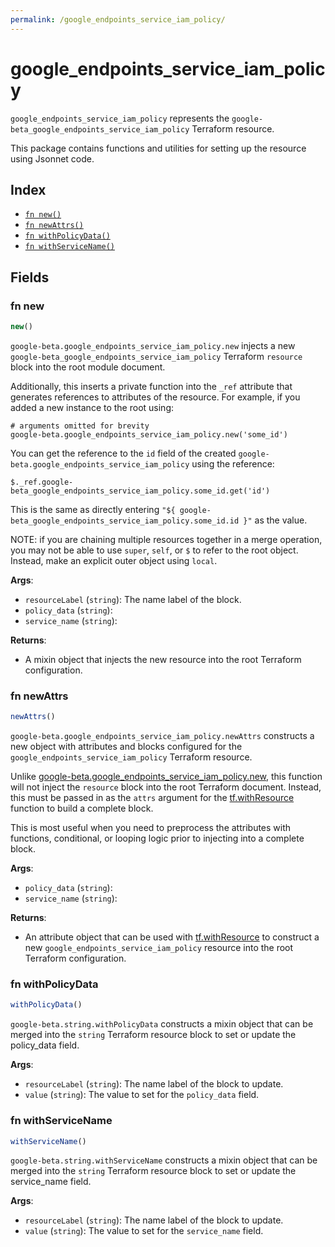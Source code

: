```yaml
---
permalink: /google_endpoints_service_iam_policy/
---
```


# google_endpoints_service_iam_policy

`google_endpoints_service_iam_policy` represents the `google-beta_google_endpoints_service_iam_policy` Terraform resource.



This package contains functions and utilities for setting up the resource using Jsonnet code.


## Index

* [`fn new()`](#fn-new)
* [`fn newAttrs()`](#fn-newattrs)
* [`fn withPolicyData()`](#fn-withpolicydata)
* [`fn withServiceName()`](#fn-withservicename)

## Fields

### fn new

```ts
new()
```


`google-beta.google_endpoints_service_iam_policy.new` injects a new `google-beta_google_endpoints_service_iam_policy` Terraform `resource`
block into the root module document.

Additionally, this inserts a private function into the `_ref` attribute that generates references to attributes of the
resource. For example, if you added a new instance to the root using:

    # arguments omitted for brevity
    google-beta.google_endpoints_service_iam_policy.new('some_id')

You can get the reference to the `id` field of the created `google-beta.google_endpoints_service_iam_policy` using the reference:

    $._ref.google-beta_google_endpoints_service_iam_policy.some_id.get('id')

This is the same as directly entering `"${ google-beta_google_endpoints_service_iam_policy.some_id.id }"` as the value.

NOTE: if you are chaining multiple resources together in a merge operation, you may not be able to use `super`, `self`,
or `$` to refer to the root object. Instead, make an explicit outer object using `local`.

**Args**:
  - `resourceLabel` (`string`): The name label of the block.
  - `policy_data` (`string`): 
  - `service_name` (`string`): 

**Returns**:
- A mixin object that injects the new resource into the root Terraform configuration.


### fn newAttrs

```ts
newAttrs()
```


`google-beta.google_endpoints_service_iam_policy.newAttrs` constructs a new object with attributes and blocks configured for the `google_endpoints_service_iam_policy`
Terraform resource.

Unlike [google-beta.google_endpoints_service_iam_policy.new](#fn-google_endpoints_service_iam_policynew), this function will not inject the `resource`
block into the root Terraform document. Instead, this must be passed in as the `attrs` argument for the
[tf.withResource](https://github.com/tf-libsonnet/core/tree/main/docs#fn-withresource) function to build a complete block.

This is most useful when you need to preprocess the attributes with functions, conditional, or looping logic prior to
injecting into a complete block.

**Args**:
  - `policy_data` (`string`): 
  - `service_name` (`string`): 

**Returns**:
  - An attribute object that can be used with [tf.withResource](https://github.com/tf-libsonnet/core/tree/main/docs#fn-withresource) to construct a new `google_endpoints_service_iam_policy` resource into the root Terraform configuration.


### fn withPolicyData

```ts
withPolicyData()
```

`google-beta.string.withPolicyData` constructs a mixin object that can be merged into the `string`
Terraform resource block to set or update the policy_data field.



**Args**:
  - `resourceLabel` (`string`): The name label of the block to update.
  - `value` (`string`): The value to set for the `policy_data` field.


### fn withServiceName

```ts
withServiceName()
```

`google-beta.string.withServiceName` constructs a mixin object that can be merged into the `string`
Terraform resource block to set or update the service_name field.



**Args**:
  - `resourceLabel` (`string`): The name label of the block to update.
  - `value` (`string`): The value to set for the `service_name` field.
